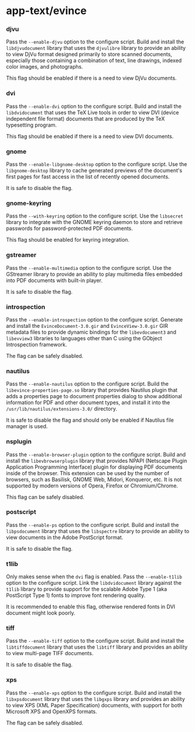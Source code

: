 # app-text/evince

### djvu
Pass the `--enable-djvu` option to the configure script. Build and install the `libdjvudocument` library that uses the `djvulibre` library to provide an ability to view DjVu format designed primarily to store scanned documents, especially those containing a combination of text, line drawings, indexed color images, and photographs.

This flag should be enabled if there is a need to view DjVu documents.

### dvi
Pass the `--enable-dvi` option to the configure script. Build and install the `libdvidocument` that uses the TeX Live tools in order to view DVI (device independent file format) documents that are produced by the TeX typesetting program.

This flag should be enabled if there is a need to view DVI documents.

### gnome
Pass the `--enable-libgnome-desktop` option to the configure script. Use the `libgnome-desktop` library to cache generated previews of the document's first pages for fast access in the list of recently opened documents.

It is safe to disable the flag.

### gnome-keyring
Pass the `--with-keyring` option to the configure script. Use the `libsecret` library to integrate with the GNOME keyring daemon to store and retrieve passwords for password-protected PDF documents.

This flag should be enabled for keyring integration.

### gstreamer
Pass the `--enable-multimedia` option to the configure script. Use the GStreamer library to provide an ability to play multimedia files embedded into PDF documents with built-in player.

It is safe to disable the flag.

### introspection
Pass the `--enable-introspection` option to the configure script. Generate and install the `EvinceDocument-3.0.gir` and `EvinceView-3.0.gir` GIR metadata files to provide dynamic bindings for the `libevdocument3` and `libevview3` libraries to languages other than C using the GObject Introspection framework.

The flag can be safely disabled.

### nautilus
Pass the `--enable-nautilus` option to the configure script. Build the `libevince-properties-page.so` library that provides Nautilus plugin that adds a properties page to document properties dialog to show additional information for PDF and other document types, and install it into the `/usr/lib/nautilus/extensions-3.0/` directory.

It is safe to disable the flag and should only be enabled if Nautilus file manager is used.

### nsplugin
Pass the `--enable-browser-plugin` option to the configure script. Build and install the `libevbrowserplugin` library that provides NPAPI (Netscape Plugin Application Programming Interface) plugin for displaying PDF documents inside of the browser. This extension can be used by the number of browsers, such as Basilisk, GNOME Web, Midori, Konqueror, etc. It is not supported by modern versions of Opera, Firefox or Chromium/Chrome.

This flag can be safely disabled.

### postscript
Pass the `--enable-ps` option to the configure script. Build and install the `libpsdocument` library that uses the `libspectre` library to provide an ability to view documents in the Adobe PostScript format.

It is safe to disable the flag.

### t1lib
Only makes sense when the `dvi` flag is enabled. Pass the `--enable-t1lib` option to the configure script. Link the `libdvidocument` library against the `t1lib` library to provide support for the scalable Adobe Type 1 (aka PostScript Type 1) fonts to improve font rendering quality.

It is recommended to enable this flag, otherwise rendered fonts in DVI document might look poorly.

### tiff
Pass the `--enable-tiff` option to the configure script. Build and install the `libtiffdocument` library that uses the `libtiff` library and provides an ability to view multi-page TIFF documents.

It is safe to disable the flag.

### xps
Pass the `--enable-xps` option to the configure script. Build and install the `libxpsdocument` library that uses the `libgxps` library and provides an ability to view XPS (XML Paper Specification) documents, with support for both Microsoft XPS and OpenXPS formats.

The flag can be safely disabled.
